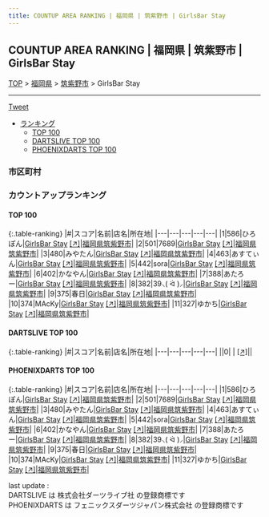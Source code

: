 ```yaml
---
title: COUNTUP AREA RANKING | 福岡県 | 筑紫野市 | GirlsBar Stay
---
```

## COUNTUP AREA RANKING | 福岡県 | 筑紫野市 | GirlsBar Stay

[TOP](/darts/rank/) > [福岡県](/darts/rank/福岡県/) > [筑紫野市](/darts/rank/福岡県/筑紫野市/) > GirlsBar Stay

___

<a href="https://twitter.com/share?ref_src=twsrc%5Etfw" data-text="COUNTUP AREA RANKING | 福岡県筑紫野市GirlsBar Stay" class="twitter-share-button" data-hashtags="DARTSLIVE,PHOENIXDARTS,darts,ダーツ" data-show-count="false">Tweet</a>

* [ランキング](#カウントアップランキング)
    * [TOP 100](#top-100)
    * [DARTSLIVE TOP 100](#dartslive-top-100)
    * [PHOENIXDARTS TOP 100](#phoenixdarts-top-100)

### 市区町村

<ul>

</ul>

### カウントアップランキング

#### TOP 100



{:.table-ranking}
|#|スコア|名前|店名|所在地|
|---|---|---|---|---|
|1|586|<span class="rank-name-pd">ひろぽん</span>|<a href="/darts/rank/shops/85653.html">GirlsBar Stay</a> <a href="https://vs.phoenixdarts.com/jp/shop/shopDetailInfo/s_85653?s_seq=85653">[↗]</a>|<a href="/darts/rank/福岡県/筑紫野市">福岡県筑紫野市</a>|
|2|501|<span class="rank-name-pd">7689</span>|<a href="/darts/rank/shops/85653.html">GirlsBar Stay</a> <a href="https://vs.phoenixdarts.com/jp/shop/shopDetailInfo/s_85653?s_seq=85653">[↗]</a>|<a href="/darts/rank/福岡県/筑紫野市">福岡県筑紫野市</a>|
|3|480|<span class="rank-name-pd">みやたん</span>|<a href="/darts/rank/shops/85653.html">GirlsBar Stay</a> <a href="https://vs.phoenixdarts.com/jp/shop/shopDetailInfo/s_85653?s_seq=85653">[↗]</a>|<a href="/darts/rank/福岡県/筑紫野市">福岡県筑紫野市</a>|
|4|463|<span class="rank-name-pd">あすてぃん</span>|<a href="/darts/rank/shops/85653.html">GirlsBar Stay</a> <a href="https://vs.phoenixdarts.com/jp/shop/shopDetailInfo/s_85653?s_seq=85653">[↗]</a>|<a href="/darts/rank/福岡県/筑紫野市">福岡県筑紫野市</a>|
|5|442|<span class="rank-name-pd">sora</span>|<a href="/darts/rank/shops/85653.html">GirlsBar Stay</a> <a href="https://vs.phoenixdarts.com/jp/shop/shopDetailInfo/s_85653?s_seq=85653">[↗]</a>|<a href="/darts/rank/福岡県/筑紫野市">福岡県筑紫野市</a>|
|6|402|<span class="rank-name-pd">かなやん</span>|<a href="/darts/rank/shops/85653.html">GirlsBar Stay</a> <a href="https://vs.phoenixdarts.com/jp/shop/shopDetailInfo/s_85653?s_seq=85653">[↗]</a>|<a href="/darts/rank/福岡県/筑紫野市">福岡県筑紫野市</a>|
|7|388|<span class="rank-name-pd">あたろー</span>|<a href="/darts/rank/shops/85653.html">GirlsBar Stay</a> <a href="https://vs.phoenixdarts.com/jp/shop/shopDetailInfo/s_85653?s_seq=85653">[↗]</a>|<a href="/darts/rank/福岡県/筑紫野市">福岡県筑紫野市</a>|
|8|382|<span class="rank-name-pd">39⸜( ᐛ )⸝</span>|<a href="/darts/rank/shops/85653.html">GirlsBar Stay</a> <a href="https://vs.phoenixdarts.com/jp/shop/shopDetailInfo/s_85653?s_seq=85653">[↗]</a>|<a href="/darts/rank/福岡県/筑紫野市">福岡県筑紫野市</a>|
|9|375|<span class="rank-name-pd">春日</span>|<a href="/darts/rank/shops/85653.html">GirlsBar Stay</a> <a href="https://vs.phoenixdarts.com/jp/shop/shopDetailInfo/s_85653?s_seq=85653">[↗]</a>|<a href="/darts/rank/福岡県/筑紫野市">福岡県筑紫野市</a>|
|10|374|<span class="rank-name-pd">MAcKy</span>|<a href="/darts/rank/shops/85653.html">GirlsBar Stay</a> <a href="https://vs.phoenixdarts.com/jp/shop/shopDetailInfo/s_85653?s_seq=85653">[↗]</a>|<a href="/darts/rank/福岡県/筑紫野市">福岡県筑紫野市</a>|
|11|327|<span class="rank-name-pd">ゆかち</span>|<a href="/darts/rank/shops/85653.html">GirlsBar Stay</a> <a href="https://vs.phoenixdarts.com/jp/shop/shopDetailInfo/s_85653?s_seq=85653">[↗]</a>|<a href="/darts/rank/福岡県/筑紫野市">福岡県筑紫野市</a>|


#### DARTSLIVE TOP 100



{:.table-ranking}
|#|スコア|名前|店名|所在地|
|---|---|---|---|---|
||0|<span class="rank-name-dl"> </span>|<a href="/darts/rank/shops/.html"></a> <a href="">[↗]</a>|<a href="/darts/rank//"></a>|


#### PHOENIXDARTS TOP 100



{:.table-ranking}
|#|スコア|名前|店名|所在地|
|---|---|---|---|---|
|1|586|<span class="rank-name-pd">ひろぽん</span>|<a href="/darts/rank/shops/85653.html">GirlsBar Stay</a> <a href="https://vs.phoenixdarts.com/jp/shop/shopDetailInfo/s_85653?s_seq=85653">[↗]</a>|<a href="/darts/rank/福岡県/筑紫野市">福岡県筑紫野市</a>|
|2|501|<span class="rank-name-pd">7689</span>|<a href="/darts/rank/shops/85653.html">GirlsBar Stay</a> <a href="https://vs.phoenixdarts.com/jp/shop/shopDetailInfo/s_85653?s_seq=85653">[↗]</a>|<a href="/darts/rank/福岡県/筑紫野市">福岡県筑紫野市</a>|
|3|480|<span class="rank-name-pd">みやたん</span>|<a href="/darts/rank/shops/85653.html">GirlsBar Stay</a> <a href="https://vs.phoenixdarts.com/jp/shop/shopDetailInfo/s_85653?s_seq=85653">[↗]</a>|<a href="/darts/rank/福岡県/筑紫野市">福岡県筑紫野市</a>|
|4|463|<span class="rank-name-pd">あすてぃん</span>|<a href="/darts/rank/shops/85653.html">GirlsBar Stay</a> <a href="https://vs.phoenixdarts.com/jp/shop/shopDetailInfo/s_85653?s_seq=85653">[↗]</a>|<a href="/darts/rank/福岡県/筑紫野市">福岡県筑紫野市</a>|
|5|442|<span class="rank-name-pd">sora</span>|<a href="/darts/rank/shops/85653.html">GirlsBar Stay</a> <a href="https://vs.phoenixdarts.com/jp/shop/shopDetailInfo/s_85653?s_seq=85653">[↗]</a>|<a href="/darts/rank/福岡県/筑紫野市">福岡県筑紫野市</a>|
|6|402|<span class="rank-name-pd">かなやん</span>|<a href="/darts/rank/shops/85653.html">GirlsBar Stay</a> <a href="https://vs.phoenixdarts.com/jp/shop/shopDetailInfo/s_85653?s_seq=85653">[↗]</a>|<a href="/darts/rank/福岡県/筑紫野市">福岡県筑紫野市</a>|
|7|388|<span class="rank-name-pd">あたろー</span>|<a href="/darts/rank/shops/85653.html">GirlsBar Stay</a> <a href="https://vs.phoenixdarts.com/jp/shop/shopDetailInfo/s_85653?s_seq=85653">[↗]</a>|<a href="/darts/rank/福岡県/筑紫野市">福岡県筑紫野市</a>|
|8|382|<span class="rank-name-pd">39⸜( ᐛ )⸝</span>|<a href="/darts/rank/shops/85653.html">GirlsBar Stay</a> <a href="https://vs.phoenixdarts.com/jp/shop/shopDetailInfo/s_85653?s_seq=85653">[↗]</a>|<a href="/darts/rank/福岡県/筑紫野市">福岡県筑紫野市</a>|
|9|375|<span class="rank-name-pd">春日</span>|<a href="/darts/rank/shops/85653.html">GirlsBar Stay</a> <a href="https://vs.phoenixdarts.com/jp/shop/shopDetailInfo/s_85653?s_seq=85653">[↗]</a>|<a href="/darts/rank/福岡県/筑紫野市">福岡県筑紫野市</a>|
|10|374|<span class="rank-name-pd">MAcKy</span>|<a href="/darts/rank/shops/85653.html">GirlsBar Stay</a> <a href="https://vs.phoenixdarts.com/jp/shop/shopDetailInfo/s_85653?s_seq=85653">[↗]</a>|<a href="/darts/rank/福岡県/筑紫野市">福岡県筑紫野市</a>|
|11|327|<span class="rank-name-pd">ゆかち</span>|<a href="/darts/rank/shops/85653.html">GirlsBar Stay</a> <a href="https://vs.phoenixdarts.com/jp/shop/shopDetailInfo/s_85653?s_seq=85653">[↗]</a>|<a href="/darts/rank/福岡県/筑紫野市">福岡県筑紫野市</a>|


<div class="footer border-top border-gray-light mt-5 pt-3 text-right text-gray">
    last update : <span style="font-weight: italic" id="foot_last_modified"></span><br />
    DARTSLIVE は 株式会社ダーツライブ社 の登録商標です<br />
    PHOENIXDARTS は フェニックスダーツジャパン株式会社 の登録商標です<br />
</div>

<script src="https://cdnjs.cloudflare.com/ajax/libs/jquery.tablesorter/2.31.3/js/jquery.tablesorter.min.js" integrity="sha512-qzgd5cYSZcosqpzpn7zF2ZId8f/8CHmFKZ8j7mU4OUXTNRd5g+ZHBPsgKEwoqxCtdQvExE5LprwwPAgoicguNg==" crossorigin="anonymous" referrerpolicy="no-referrer"></script>
<link rel="stylesheet" href="https://cdnjs.cloudflare.com/ajax/libs/jquery.tablesorter/2.31.3/css/theme.default.min.css" integrity="sha512-wghhOJkjQX0Lh3NSWvNKeZ0ZpNn+SPVXX1Qyc9OCaogADktxrBiBdKGDoqVUOyhStvMBmJQ8ZdMHiR3wuEq8+w==" crossorigin="anonymous" referrerpolicy="no-referrer" />
<script>
$(function() {
    $(".table-ranking").tablesorter({sortList:[[0, 0]]});
    $("#foot_last_modified").text(formatDate(new Date(document.lastModified), 'yyyy-MM-dd HH:mm:ss'));
});
</script>

<script async src="https://platform.twitter.com/widgets.js" charset="utf-8"></script>